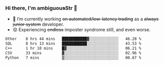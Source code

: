 ### Hi there, I'm ambiguou~~s~~Str 👋

<!--
**ambiguoustexture/ambiguoustexture** is a ✨ _special_ ✨ repository because its `README.md` (this file) appears on your GitHub profile.

Here are some ideas to get you started:
-->
- 🔭 I’m currently working ~~on automated/low-latency trading~~ as a ~~always junior system~~ developer.
- :worried: Experiencing ~~endless~~ imposter syndrome still, and even worse.

<!--START_SECTION:waka-->

```txt
Other    8 hrs 44 mins   ███████████▓░░░░░░░░░░░░░   46.28 %
SQL      8 hrs 13 mins   ███████████░░░░░░░░░░░░░░   43.53 %
C++      1 hr 10 mins    █▓░░░░░░░░░░░░░░░░░░░░░░░   06.21 %
CSV      33 mins         ▓░░░░░░░░░░░░░░░░░░░░░░░░   02.96 %
Python   7 mins          ▒░░░░░░░░░░░░░░░░░░░░░░░░   00.67 %
```

<!--END_SECTION:waka-->
